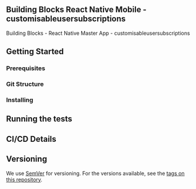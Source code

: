 ## Building Blocks React Native Mobile -  customisableusersubscriptions

Building Blocks - React Native Master App - customisableusersubscriptions

## Getting Started

### Prerequisites

### Git Structure

### Installing

## Running the tests

## CI/CD Details

## Versioning

We use [SemVer](http://semver.org/) for versioning. For the versions available, see the [tags on this repository](https://github.com/your/project/tags).
